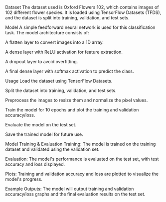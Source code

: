 Dataset The dataset used is Oxford Flowers 102, which contains images of 102 different flower species. It is loaded using TensorFlow Datasets (TFDS), and the dataset is split into training, validation, and test sets.

Model A simple feedforward neural network is used for this classification task. The model architecture consists of:

A flatten layer to convert images into a 1D array.

A dense layer with ReLU activation for feature extraction.

A dropout layer to avoid overfitting.

A final dense layer with softmax activation to predict the class.

Usage Load the dataset using TensorFlow Datasets.

Split the dataset into training, validation, and test sets.

Preprocess the images to resize them and normalize the pixel values.

Train the model for 10 epochs and plot the training and validation accuracy/loss.

Evaluate the model on the test set.

Save the trained model for future use.

Model Training & Evaluation Training: The model is trained on the training dataset and validated using the validation set.

Evaluation: The model's performance is evaluated on the test set, with test accuracy and loss displayed.

Plots: Training and validation accuracy and loss are plotted to visualize the model's progress.

Example Outputs: The model will output training and validation accuracy/loss graphs and the final evaluation results on the test set.
